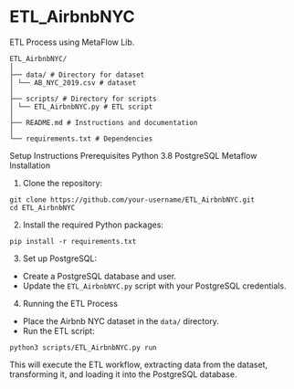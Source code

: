 # ETL_AirbnbNYC

ETL Process using MetaFlow Lib.

```
ETL_AirbnbNYC/
│
├── data/ # Directory for dataset
│ └── AB_NYC_2019.csv # dataset
│
├── scripts/ # Directory for scripts
│ └── ETL_AirbnbNYC.py # ETL script
│
├── README.md # Instructions and documentation
│
└── requirements.txt # Dependencies
```

Setup Instructions
Prerequisites
Python 3.8
PostgreSQL
Metaflow
Installation
1. Clone the repository:
```
git clone https://github.com/your-username/ETL_AirbnbNYC.git
cd ETL_AirbnbNYC
```

2. Install the required Python packages:
```
pip install -r requirements.txt
```

3. Set up PostgreSQL:
  - Create a PostgreSQL database and user.
  - Update the `ETL_AirbnbNYC.py` script with your PostgreSQL credentials.
  
4. Running the ETL Process
  - Place the Airbnb NYC dataset in the `data/` directory.
  - Run the ETL script:

```
python3 scripts/ETL_AirbnbNYC.py run
```

This will execute the ETL workflow, extracting data from the dataset, transforming it, and loading it into the PostgreSQL database.


